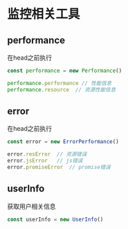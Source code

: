<!--
 * @Date         : 2020-11-13 15:59:16
 * @Description  : 监控相关utils
 * @Autor        : Qzr(z5021996@vip.qq.com)
 * @LastEditors  : Qzr(z5021996@vip.qq.com)
 * @LastEditTime : 2020-11-19 14:17:33
-->

# 监控相关工具

## performance

在head之前执行

```js
const performance = new Performance()

performance.performance // 性能信息
performance.resource  // 资源性能信息
```

## error

在head之前执行

```js
const error = new ErrorPerformance()

error.resError  // 资源错误
error.jsError   // js错误
error.promiseError  // promise错误
```

## userInfo

获取用户相关信息

```js
const userInfo = new UserInfo()
```
